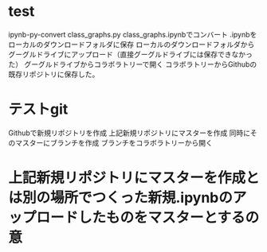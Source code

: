 # test
ipynb-py-convert class_graphs.py class_graphs.ipynbでコンバート
.ipynbをローカルのダウンロードフォルダに保存
ローカルのダウンロードフォルダからグーグルドライブにアップロード（直接グーグルドライブには保存できなかった）
グーグルドライブからコラボラトリーで開く
コラボラトリーからGithubの既存リポジトリに保存した。
# テストgit
Githubで新規リポジトリを作成
上記新規リポジトリにマスターを作成
同時にそのマスターにブランチを作成
ブランチをコラボラトリーから開く
# 上記新規リポジトリにマスターを作成とは別の場所でつくった新規.ipynbのアップロードしたものをマスターとするの意
